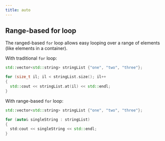 ```yaml
---
title: auto
---
```


## Range-based for loop

The ranged-based `for` loop allows easy looping over a range of elements (like elements in a container).

With traditional `for` loop:

```cpp
std::vector<std::string> stringList {"one", "two", "three"};

for (size_t il; il < stringList.size(); il++
{
  std::cout << stringList.at(il) << std::endl;
}
```

With range-based `for` loop:

```cpp
std::vector<std::string> stringList {"one", "two", "three"};

for (auto& singleString : stringList)
{
  std:cout << singleString << std::endl;
}
```
